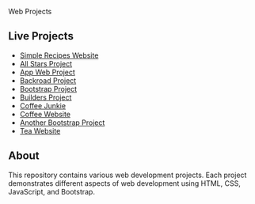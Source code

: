 Web Projects

## Live Projects

- [Simple Recipes Website](https://deluxe-profiterole-3c177b.netlify.app/)
- [All Stars Project](https://peppy-concha-1f4bae.netlify.app/)
- [App Web Project](https://leafy-liger-8dedf4.netlify.app/)
- [Backroad Project](https://bejewelled-piroshki-69dc3d.netlify.app/)
- [Bootstrap Project](https://legendary-stardust-05ed6f.netlify.app/)
- [Builders Project](https://whimsical-beignet-d50749.netlify.app/)
- [Coffee Junkie](https://idyllic-biscotti-cafc46.netlify.app/)
- [Coffee Website](https://endearing-swan-fdb72e.netlify.app/)
- [Another Bootstrap Project](https://snazzy-macaron-d91f88.netlify.app/)
- [Tea Website](https://meek-genie-dae4a1.netlify.app/)

## About

This repository contains various web development projects. Each project demonstrates different aspects of web development using HTML, CSS, JavaScript, and Bootstrap.
